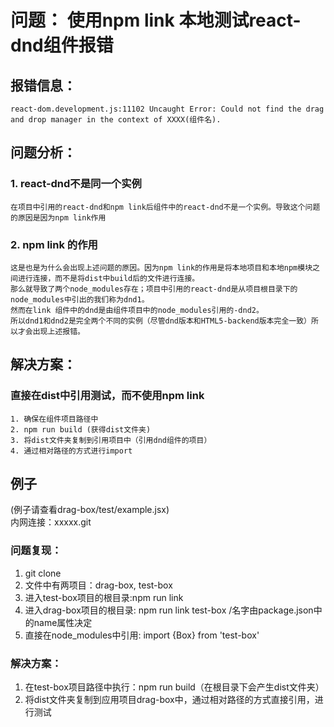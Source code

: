 # 问题： 使用npm link 本地测试react-dnd组件报错
## 报错信息： 
    react-dom.development.js:11102 Uncaught Error: Could not find the drag and drop manager in the context of XXXX(组件名).

## 问题分析：
### 1. react-dnd不是同一个实例
    在项目中引用的react-dnd和npm link后组件中的react-dnd不是一个实例。导致这个问题的原因是因为npm link作用
### 2. npm link 的作用
    这是也是为什么会出现上述问题的原因。因为npm link的作用是将本地项目和本地npm模块之间进行连接，而不是将dist中build后的文件进行连接。
    那么就导致了两个node_modules存在；项目中引用的react-dnd是从项目根目录下的node_modules中引出的我们称为dnd1。
    然而在link 组件中的dnd是由组件项目中的node_modules引用的-dnd2。
    所以dnd1和dnd2是完全两个不同的实例（尽管dnd版本和HTML5-backend版本完全一致）所以才会出现上述报错。
## 解决方案：
### 直接在dist中引用测试，而不使用npm link
    1. 确保在组件项目路径中
    2. npm run build (获得dist文件夹)
    3. 将dist文件夹复制到引用项目中（引用dnd组件的项目）
    4. 通过相对路径的方式进行import

## 例子
(例子请查看drag-box/test/example.jsx)   
内网连接：xxxxx.git

### 问题复现：

1. git clone
2. 文件中有两项目：drag-box, test-box
3. 进入test-box项目的根目录:npm run link
4. 进入drag-box项目的根目录: npm run link test-box  /名字由package.json中的name属性决定
5. 直接在node_modules中引用: import {Box} from 'test-box' 

### 解决方案：
1. 在test-box项目路径中执行：npm run build（在根目录下会产生dist文件夹）
2. 将dist文件夹复制到应用项目drag-box中，通过相对路径的方式直接引用，进行测试